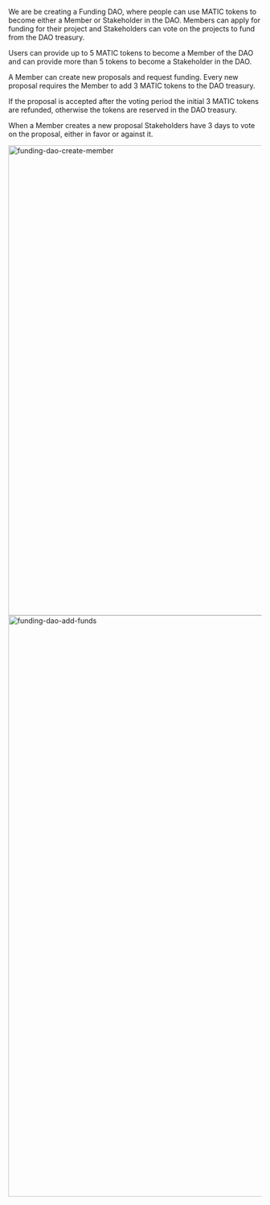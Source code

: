 We are be creating a Funding  DAO, where people can use MATIC tokens to become either a Member or Stakeholder in the DAO. Members can apply for funding for their project and Stakeholders can vote on the projects to fund from the DAO treasury.

Users can provide up to 5 MATIC tokens to become a Member of the DAO and can provide more than 5 tokens to become a Stakeholder in the DAO.

A Member can create new proposals and request funding. Every new proposal requires the Member to add 3 MATIC tokens to the DAO treasury.

If the proposal is accepted after the voting period the initial 3 MATIC tokens are refunded, otherwise the tokens are reserved in the DAO treasury.

When a Member creates a new proposal Stakeholders have 3 days to vote on the proposal, either in favor or against it.

<img width="933" alt="funding-dao-create-member" src="https://user-images.githubusercontent.com/100551659/171001703-9bc79c3d-c310-426c-9358-44bb20e9b81e.png">

<img width="1154" alt="funding-dao-add-funds" src="https://user-images.githubusercontent.com/100551659/171001896-7cf62da1-70fb-4a04-8c8c-0868277f2c50.png">